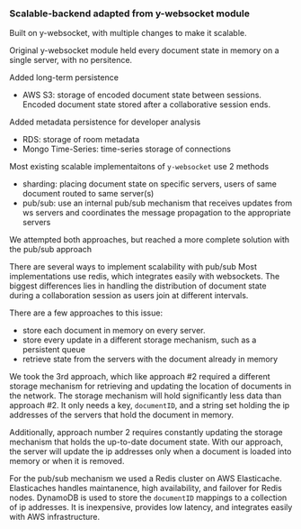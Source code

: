 ### Scalable-backend adapted from y-websocket module

Built on y-websocket, with multiple changes to make it scalable.

Original y-websocket module held every document state in memory on a single server, with no persitence.

Added long-term persistence
  -  AWS S3: storage of encoded document state between sessions. Encoded document state stored after a collaborative session ends.

Added metadata persistence for developer analysis
  - RDS: storage of room metadata
  - Mongo Time-Series: time-series storage of connections

Most existing scalable implementaitons of `y-websocket` use 2 methods
  - sharding: placing document state on specific servers, users of same document routed to same server(s)
  - pub/sub: use an internal pub/sub mechanism that receives updates from ws servers and coordinates the message propagation to the appropriate servers

We attempted both approaches, but reached a more complete solution with the pub/sub approach

There are several ways to implement scalability with pub/sub
Most implementations use redis, which integrates easily with websockets. 
The biggest differences lies in handling the distribution of document state during a collaboration session as users join at different intervals.

There are a few approaches to this issue:
- store each document in memory on every server.
- store every update in a different storage mechanism, such as a persistent queue
- retrieve state from the servers with the document already in memory


We took the 3rd approach, which like approach #2 required a different storage mechanism for retrieving and updating the location of documents in the network.
The storage mechanism will hold significantly less data than approach #2. It only needs a key, `documentID`, and a string set holding the ip addresses of
the servers that hold the document in memory.

Additionally, approach number 2 requires constantly updating the storage mechanism that holds the up-to-date document state. 
With our approach, the server will update the ip addresses only when a document is loaded into memory or when it is removed.

For the pub/sub mechanism we used a Redis cluster on AWS Elasticache. Elasticaches handles maintanence, high availability, and failover for Redis nodes.
DynamoDB is used to store the `documentID` mappings to a collection of ip addresses. It is inexpensive, provides low latency, and integrates
easily with AWS infrastructure.

